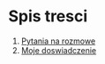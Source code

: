 # Spis tresci 

1. [Pytania na rozmowe](https://github.com/mariuszkuswik/Nauka/blob/main/rozmowa_linux.md#pytania-na-rozmow%C4%99)
2. [Moje doswiadczenie](https://github.com/mariuszkuswik/Nauka/blob/main/moje_doswiadczenie.md#moje-do%C5%9Bwiadczenie)
